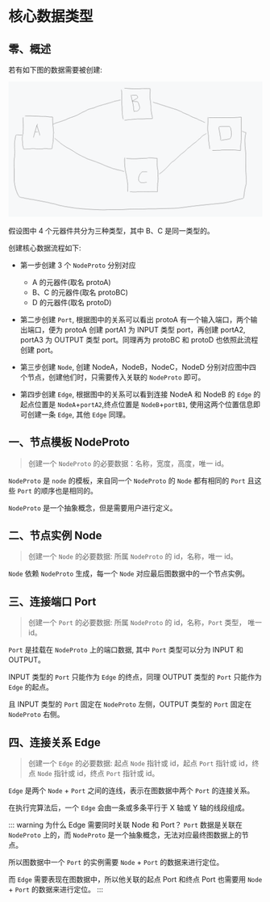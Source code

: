 # 核心数据类型

## 零、概述

若有如下图的数据需要被创建:

![relate-demo](../img/relate-demo.jpg)

假设图中 4 个元器件共分为三种类型，其中 B、C 是同一类型的。

创建核心数据流程如下:

- 第一步创建 3 个 `NodeProto` 分别对应

  - A 的元器件(取名 protoA)
  - B、C 的元器件(取名 protoBC)
  - D 的元器件(取名 protoD)

- 第二步创建 `Port`, 根据图中的关系可以看出 protoA 有一个输入端口，两个输出端口，便为 protoA 创建 portA1 为 INPUT 类型 port，再创建 portA2, portA3 为 OUTPUT 类型 port。同理再为 protoBC 和 protoD 也依照此流程创建 port。

- 第三步创建 `Node`, 创建 NodeA，NodeB，NodeC，NodeD 分别对应图中四个节点，创建他们时，只需要传入关联的 `NodeProto` 即可。

- 第四步创建 `Edge`, 根据图中的关系可以看到连接 NodeA 和 NodeB 的 `Edge` 的起点位置是 `NodeA`+`portA2`,终点位置是 `NodeB`+`portB1`, 使用这两个位置信息即可创建一条 `Edge`, 其他 `Edge` 同理。

## 一、节点模板 NodeProto

> 创建一个 `NodeProto` 的必要数据：名称，宽度，高度，唯一 id。

`NodeProto` 是 `node` 的模板，来自同一个 `NodeProto` 的 `Node` 都有相同的 `Port` 且这些 `Port` 的顺序也是相同的。

`NodeProto` 是一个抽象概念，但是需要用户进行定义。

## 二、节点实例 Node

> 创建一个 `Node` 的必要数据: 所属 `NodeProto` 的 id，名称，唯一 id。

`Node` 依赖 `NodeProto` 生成，每一个 `Node` 对应最后图数据中的一个节点实例。

## 三、连接端口 Port

> 创建一个 `Port` 的必要数据: 所属 `NodeProto` 的 id，名称，`Port` 类型， 唯一 id。

`Port` 是挂载在 `NodeProto` 上的端口数据, 其中 `Port` 类型可以分为 INPUT 和 OUTPUT。

INPUT 类型的 `Port` 只能作为 `Edge` 的终点，同理 OUTPUT 类型的 `Port` 只能作为 `Edge` 的起点。

且 INPUT 类型的 `Port` 固定在 `NodeProto` 左侧，OUTPUT 类型的 `Port` 固定在 `NodeProto` 右侧。

## 四、连接关系 Edge

> 创建一个 `Edge` 的必要数据: 起点 `Node` 指针或 id，起点 `Port` 指针或 id，终点 `Node` 指针或 id，终点 `Port` 指针或 id。

`Edge` 是两个 `Node` + `Port` 之间的连线，表示在图数据中两个 `Port` 的连接关系。

在执行完算法后，一个 `Edge` 会由一条或多条平行于 X 轴或 Y 轴的线段组成。

::: warning 为什么 Edge 需要同时关联 Node 和 Port？
`Port` 数据是关联在 `NodeProto` 上的，而 `NodeProto` 是一个抽象概念，无法对应最终图数据上的节点。

所以图数据中一个 `Port` 的实例需要 `Node` + `Port` 的数据来进行定位。

而 `Edge` 需要表现在图数据中，所以他关联的起点 Port 和终点 Port 也需要用 `Node` + `Port` 的数据来进行定位。
:::
